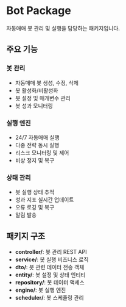 # Bot Package

자동매매 봇 관리 및 실행을 담당하는 패키지입니다.

## 주요 기능

### 봇 관리
- 자동매매 봇 생성, 수정, 삭제
- 봇 활성화/비활성화
- 봇 설정 및 매개변수 관리
- 봇 성과 모니터링

### 실행 엔진
- 24/7 자동매매 실행
- 다중 전략 동시 실행
- 리스크 모니터링 및 제어
- 비상 정지 및 복구

### 상태 관리
- 봇 실행 상태 추적
- 성과 지표 실시간 업데이트
- 오류 로깅 및 복구
- 알림 발송

## 패키지 구조

- **controller/**: 봇 관리 REST API
- **service/**: 봇 실행 비즈니스 로직
- **dto/**: 봇 관련 데이터 전송 객체
- **entity/**: 봇 설정 및 상태 엔티티
- **repository/**: 봇 데이터 액세스
- **engine/**: 봇 실행 엔진
- **scheduler/**: 봇 스케줄링 관리